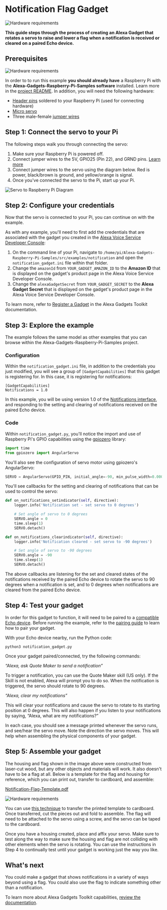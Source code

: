 # Notification Flag Gadget

![Hardware requirements](../../../docs/_static/images/notification_gadget.png)

**This guide steps through the process of creating an Alexa Gadget that rotates a servo to raise and lower a flag when a notification is received or cleared on a paired Echo device.**

## Prerequisites

![Hardware requirements](../../../docs/_static/images/pi_servo_hardware.png)

In order to to run this example **you should already have** a Raspberry Pi with the **Alexa-Gadgets-Raspberry-Pi-Samples software** installed. Learn more in the [project README](../../../README.md). In addition, you will need the following hardware:

- [Header pins](https://www.amazon.com/DIKAVS-Break-Away-2x20-pin-Header-Raspberry/dp/B075VNBD3R) soldered to your Raspberry Pi (used for connecting hardware)
- [Micro servo](https://www.amazon.com/MakerDoIt-Micro-Arduino-Walking-Control/dp/B07C5PGD3Q/)
- Three male-female [jumper wires](https://www.amazon.com/LANDZO-Multicolored-Breadboard-Raspberry-Arduino/dp/B01IB7UOFE/)

## Step 1: Connect the servo to your Pi

The following steps walk you through connecting the servo:

1. Make sure your Raspberry Pi is powered off.
2. Connect jumper wires to the 5V, GPIO25 (Pin 22), and GRND pins. [Learn more](https://www.raspberrypi.org/documentation/usage/gpio/)
3. Connect jumper wires to the servo using the diagram below. Red is power, black/brown is ground, and yellow/orange is signal.
4. Once you've connected the servo to the Pi, start up your Pi.

![Servo to Raspberry Pi Diagram](../../../docs/_static/images/servo_to_rpi.png)

## Step 2: Configure your credentials

Now that the servo is connected to your Pi, you can continue on with the example.

As with any example, you'll need to first add the credentials that are associated with the gadget you created in the [Alexa Voice Service Developer Console](https://developer.amazon.com/avs/home.html#/avs/home):

1. On the command line of your Pi, navigate to `/home/pi/Alexa-Gadgets-Raspberry-Pi-Samples/src/examples/notification` and open the `notification_gadget.ini` file within that folder.
2. Change the `amazonId` from `YOUR_GADGET_AMAZON_ID` to the **Amazon ID** that is displayed on the gadget's product page in the Alexa Voice Service Developer Console.
3. Change the `alexaGadgetSecret` from `YOUR_GADGET_SECRET` to the **Alexa Gadget Secret** that is displayed on the gadget's product page in the Alexa Voice Service Developer Console.

To learn more, refer to [Register a Gadget](https://developer.amazon.com/docs/alexa-gadgets-toolkit/register-gadget.html) in the Alexa Gadgets Toolkit documentation.

## Step 3: Explore the example

The example follows the same model as other examples that you can browse within the Alexa-Gadgets-Raspberry-Pi-Samples project.

### Configuration

Within the `notification_gadget.ini` file, in addition to the credentials you just modified, you will see a group of `[GadgetCapabilities]` that this gadget is registering for. In this case, it is registering for notifications:

```
[GadgetCapabilities]
Notifications = 1.0
```

In this example, you will be using version 1.0 of the [Notifications interface](https://developer.amazon.com/docs/alexa-gadgets-toolkit/notifications-interface.html), and responding to the setting and clearing of notifications received on the paired Echo device.

### Code

Within `notification_gadget.py`, you'll notice the import and use of Raspberry Pi's GPIO capabilities using the [gpiozero](https://gpiozero.readthedocs.io) library:

```python
import time
from gpiozero import AngularServo
```

You'll also see the configuration of servo motor using gpiozero's AngularServo:

```python
SERVO = AngularServo(GPIO_PIN, initial_angle=-90, min_pulse_width=0.0005, max_pulse_width=0.002)
```

You'll see callbacks for the setting and clearing of notifications that can be used to control the servo:

```python
def on_notifications_setindicator(self, directive):
    logger.info('Notification set - set servo to 0 degrees')

    # Set angle of servo to 0 degrees
    SERVO.angle = 0
    time.sleep(1)
    SERVO.detach()

def on_notifications_clearindicator(self, directive):
    logger.info('Notification cleared - set servo to -90 degrees')

    # Set angle of servo to -90 degrees
    SERVO.angle = -90
    time.sleep(1)
    SERVO.detach()
```

The above callbacks are listening for the set and cleared states of the notifications received by the paired Echo device to rotate the servo to 90 degrees when a notification is set, and to 0 degrees when notifications are cleared from the paired Echo device.

## Step 4: Test your gadget

In order for this gadget to function, it will need to be paired to a [compatible Echo device](https://developer.amazon.com/docs/alexa-gadgets-toolkit/understand-alexa-gadgets-toolkit.html#devices). Before running the example, refer to the [pairing guide](../../../README.md) to learn how to pair your gadget.

With your Echo device nearby, run the Python code:

```
python3 notification_gadget.py
```

Once your gadget paired/connected, try the following commands:

*“Alexa, ask Quote Maker to send a notification”*

To trigger a notification, you can use the Quote Maker skill (US only). If the Skill is not enabled, Alexa will prompt you to do so. When the notification is triggered, the servo should rotate to 90 degrees.

*“Alexa, clear my notifications”*

This will clear your notifications and cause the servo to rotate to its starting position at 0 degrees. This will also happen if you listen to your notifications by saying, “Alexa, what are my notifications?”

In each case, you should see a message printed whenever the servo runs, and see/hear the servo move. Note the direction the servo moves. This will help when assembling the physical components of your gadget.

## Step 5: Assemble your gadget

The housing and flag shown in the image above were constructed from laser-cut wood, but any other objects and materials will work. It also doesn't have to be a flag at all. Below is a template for the flag and housing for reference, which you can print out, transfer to cardboard, and assemble:

[Notification-Flag-Template.pdf](../../../docs/_static/pdfs/Notification-Flag-Template.pdf)

![Hardware requirements](../../../docs/_static/images/notification_flag_template.png)

You can use [this technique](https://www.youtube.com/watch?v=Gl8i4IYIEXw) to transfer the printed template to cardboard. Once transferred, cut the pieces out and fold to assemble. The flag will need to be attached to the servo using a screw, and the servo can be taped to the cardboard.

Once you have a housing created, place and affix your servo. Make sure to test along the way to make sure the housing and flag are not colliding with other elements when the servo is rotating. You can use the instructions in Step 4 to continually test until your gadget is working just the way you like.

## What's next

You could make a gadget that shows notifications in a variety of ways beyond using a flag. You could also use the flag to indicate something other than a notification.

To learn more about Alexa Gadgets Toolkit capabilities, [review the documentation](https://developer.amazon.com/docs/alexa-gadgets-toolkit/features.html).
